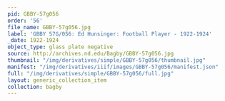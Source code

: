 ```yaml
---
pid: GBBY-57g056
order: '56'
file_name: GBBY-57g056.jpg
label: 'GBBY 57G/056: Ed Hunsinger: Football Player - 1922-1924'
_date: 1922-1924
object_type: glass plate negative
source: http://archives.nd.edu/Bagby/GBBY-57g056.jpg
thumbnail: "/img/derivatives/simple/GBBY-57g056/thumbnail.jpg"
manifest: "/img/derivatives/iiif/images/GBBY-57g056/manifest.json"
full: "/img/derivatives/simple/GBBY-57g056/full.jpg"
layout: generic_collection_item
collection: bagby
---
```

